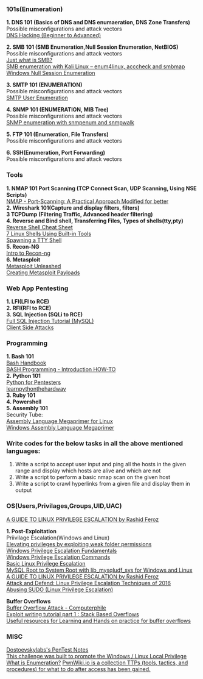### **101s(Enumeration)**  
**1. DNS 101 (Basics of DNS and DNS enumaeration, DNS Zone Transfers)**  
Possible misconfigurations and attack vectors  
[DNS Hacking (Beginner to Advanced)](http://resources.infosecinstitute.com/dns-hacking/)  

**2. SMB 101 (SMB Enumeration,Null Session Enumeration, NetBIOS)**  
Possible misconfigurations and attack vectors  
[Just what is SMB?](https://www.samba.org/cifs/docs/what-is-smb.html)  
[SMB enumeration with Kali Linux – enum4linux, acccheck and smbmap](https://hackercool.com/2016/07/smb-enumeration-with-kali-linux-enum4linuxacccheck-smbmap/)  
[Windows Null Session Enumeration](https://www.adampalmer.me/iodigitalsec/2013/08/10/windows-null-session-enumeration/)  

**3. SMTP 101 (ENUMERATION)**  
Possible misconfigurations and attack vectors  
[SMTP User Enumeration](https://pentestlab.blog/2012/11/20/smtp-user-enumeration/)  

**4. SNMP 101 (ENUMERATION, MIB Tree)**  
Possible misconfigurations and attack vectors  
[SNMP enumeration with snmpenum and snmpwalk](http://carnal0wnage.attackresearch.com/2007/07/over-in-lso-chat-we-were-talking-about.html)  

**5. FTP 101 (Enumeration, File Transfers)**  
Possible misconfigurations and attack vectors  

**6. SSH(Enumeration, Port Forwarding)**  
Possible misconfigurations and attack vectors  

### **Tools**  
**1. NMAP 101 Port Scanning (TCP Connect Scan, UDP Scanning, Using NSE Scripts)**   
[NMAP - Port-Scanning: A Practical Approach Modified for better](https://www.exploit-db.com/papers/35425/)  
**2. Wireshark 101(Capture and display filters, filters)**  
**3  TCPDump (Filtering Traffic, Advanced header filtering)**  
**4. Reverse and Bind shell, Transferring Files, Types of shells(tty,pty)**  
[Reverse Shell Cheat Sheet](http://pentestmonkey.net/cheat-sheet/shells/reverse-shell-cheat-sheet)  
[7 Linux Shells Using Built-in Tools](http://www.lanmaster53.com/2011/05/7-linux-shells-using-built-in-tools/)        
[Spawning a TTY Shell](https://netsec.ws/?p=337)  
**5. Recon-NG**  
[Intro to Recon-ng](https://warroom.securestate.com/recon-ng-tutorial/)  
**6. Metasploit**   
[Metasploit Unleashed](https://www.offensive-security.com/metasploit-unleashed/)  
[Creating Metasploit Payloads](https://netsec.ws/?p=331)

### **Web App Pentesting**  
**1. LFI(LFI to RCE)**  
**2. RFI(RFI to RCE)**  
**3. SQL Injection (SQLi to RCE)**  
[Full SQL Injection Tutorial (MySQL)](https://www.exploit-db.com/papers/13045/)  
[Client Side Attacks](https://www.offensive-security.com/metasploit-unleashed/client-side-attacks/)  

### **Programming**  
**1. Bash 101**  
[Bash Handbook](https://github.com/denysdovhan/bash-handbook)  
[BASH Programming - Introduction HOW-TO](http://tldp.org/HOWTO/Bash-Prog-Intro-HOWTO.html)  
**2. Python 101**  
[Python for Pentesters](http://www.pentesteracademy.com/course?id=1)  
[learnpythonthehardway](https://learnpythonthehardway.org/)  
**3. Ruby 101**  
**4. Powershell**  
**5. Assembly 101**    
Security Tube:  
				[Assembly Language Megaprimer for Linux](http://www.securitytube.net/groups?operation=view&groupId=5)  
				[Windows Assembly Language Megaprimer](http://www.securitytube.net/groups?operation=view&groupId=6)  


### **Write codes for the below tasks in all the above mentioned languages:**  
1. Write a script to accept user input and ping all the hosts in the given range and display which hosts are alive and which are not  
2. Write a script to perform a basic nmap scan on the given host  
3. Write a script to crawl hyperlinks from a given file and display them in output  


### **OS(Users,Privilages,Groups,UID,UAC)**  
[A GUIDE TO LINUX PRIVILEGE ESCALATION by Rashid Feroz](https://payatu.com/guide-linux-privilege-escalation/)  


**1. Post-Exploitation**  
		Priivilage Escalation(Windows and Linux)  
			[Elevating privileges by exploiting weak folder permissions](http://www.greyhathacker.net/?p=738)  
			[Windows Privilege Escalation Fundamentals](http://www.fuzzysecurity.com/tutorials/16.html)  
			[Windows Privilege Escalation Commands](http://pwnwiki.io/#!privesc/windows/index.md)  
			[Basic Linux Privilege Escalation](https://blog.g0tmi1k.com/2011/08/basic-linux-privilege-escalation/)  
			[MySQL Root to System Root with lib_mysqludf_sys for Windows and Linux](https://www.adampalmer.me/iodigitalsec/2013/08/13/mysql-root-to-system-root-with-udf-for-windows-and-linux/)  
			[A GUIDE TO LINUX PRIVILEGE ESCALATION by Rashid Feroz](https://payatu.com/guide-linux-privilege-escalation/)  
			[Attack and Defend: Linux Privilege Escalation
Techniques of 2016](https://www.sans.org/reading-room/whitepapers/linux/attack-defend-linux-privilege-escalation-techniques-2016-37562)  
			[Abusing SUDO (Linux Privilege Escalation)](http://touhidshaikh.com/blog/?p=790)  

**Buffer Overflows**  
			[Buffer Overflow Attack - Computerphile](https://www.youtube.com/watch?v=1S0aBV-Waeo)  
			[Exploit writing tutorial part 1 : Stack Based Overflows](https://www.corelan.be/index.php/2009/07/19/exploit-writing-tutorial-part-1-stack-based-overflows/)  
			[Useful resources for Learning and Hands on practice for buffer overflows](https://github.com/security-prince/PWK-OSCP-Preparation-Roadmap/blob/master/BOF)  
			
### **MISC**   
[Dostoevskylabs's PenTest Notes](https://dostoevskylabs.gitbooks.io/dostoevskylabs-pentest-notes/)  
[This challenge was built to promote the Windows / Linux Local Privilege](https://github.com/sagishahar/challenges#k2)  
[What is Enumeration?](http://resources.infosecinstitute.com/what-is-enumeration/)
[PwnWiki.io is a collection TTPs (tools, tactics, and procedures) for what to do after access has been gained.](http://pwnwiki.io)
